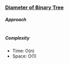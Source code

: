### [Diameter of Binary Tree](https://leetcode.com/problems/diameter-of-binary-tree/)

##### Approach

```js


```

##### Complexity

- Time: O(n)
- Space: O(1)
